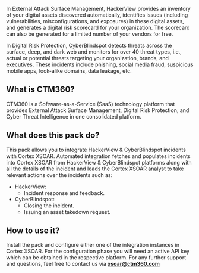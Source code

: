In External Attack Surface Management, HackerView provides an inventory of your digital assets discovered automatically, identifies issues (including vulnerabilities, misconfigurations, and exposures) in these digital assets, and generates a digital risk scorecard for your organization. The scorecard can also be generated for a limited number of your vendors for free.

In Digital Risk Protection, CyberBlindspot detects threats across the surface, deep, and dark web and monitors for over 40 threat types, i.e., actual or potential threats targeting your organization, brands, and executives. These incidents include phishing, social media fraud, suspicious mobile apps, look-alike domains, data leakage, etc.

## What is CTM360?

CTM360 is a Software-as-a-Service (SaaS) technology platform that provides External Attack Surface Management, Digital Risk Protection, and Cyber Threat Intelligence in one consolidated platform.

## What does this pack do?

This pack allows you to integrate HackerView & CyberBlindspot incidents with Cortex XSOAR. Automated integration fetches and populates incidents into Cortex XSOAR from HackerView & CyberBlindspot platforms along with all the details of the incident and leads the Cortex XSOAR analyst to take relevant actions over the incidents such as:

- HackerView:
  - Incident response and feedback.
- CyberBlindspot:
  - Closing the incident.
  - Issuing an asset takedown request.

## How to use it?

Install the pack and configure either one of the integration instances in Cortex XSOAR. For the configuration phase you will need an active API key which can be obtained in the respective platform. For any further support and questions, feel free to contact us via **xsoar@ctm360.com**
